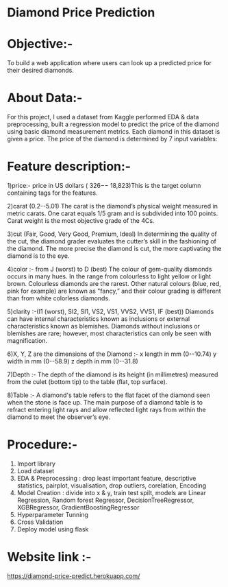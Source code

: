 # Diamond Price Prediction

# Objective:-
To build a web application where users can look up a predicted price for their desired diamonds.

# About Data:-
For this project, I used a dataset from Kaggle performed EDA & data preprocessing, built a regression model to predict the price of the diamond using basic diamond measurement metrics. Each diamond in this dataset is given a price. The price of the diamond is determined by 7 input variables:

# Feature description:-
1)price:- price in US dollars ( 326−− 18,823)This is the target column containing tags for the features.

2)carat (0.2--5.01) The carat is the diamond’s physical weight measured in metric carats. One carat equals 1/5 gram and is subdivided into 100 points. Carat weight is the most objective grade of the 4Cs.

3)cut (Fair, Good, Very Good, Premium, Ideal) In determining the quality of the cut, the diamond grader evaluates the cutter’s skill in the fashioning of the diamond. The more precise the diamond is cut, the more captivating the diamond is to the eye.

4)color :- from J (worst) to D (best) The colour of gem-quality diamonds occurs in many hues. In the range from colourless to light yellow or light brown. Colourless diamonds are the rarest. Other natural colours (blue, red, pink for example) are known as "fancy,” and their colour grading is different than from white colorless diamonds.

5)clarity :-(I1 (worst), SI2, SI1, VS2, VS1, VVS2, VVS1, IF (best)) Diamonds can have internal characteristics known as inclusions or external characteristics known as blemishes. Diamonds without inclusions or blemishes are rare; however, most characteristics can only be seen with magnification.

6)X, Y, Z are the dimensions of the Diamond :-
x length in mm (0--10.74)
y width in mm (0--58.9)
z depth in mm (0--31.8)

7)Depth :- The depth of the diamond is its height (in millimetres) measured from the culet (bottom tip) to the table (flat, top surface).

8)Table :- A diamond's table refers to the flat facet of the diamond seen when the stone is face up. The main purpose of a diamond table is to refract entering light rays and allow reflected light rays from within the diamond to meet the observer’s eye.

# Procedure:-
1) Import library
2) Load dataset
3) EDA & Preprocessing : drop least important feature, descriptive statistics, pairplot, visualisation, drop outliers, corelation, Encoding
4) Model Creation : divide into x & y, train test spilt, models are Linear Regression, Random forest Regressor, DecisionTreeRegressor, XGBRegressor, GradientBoostingRegressor
5) Hyperparameter Tunning 
6) Cross Validation
7) Deploy model using flask


# Website link :-
https://diamond-price-predict.herokuapp.com/
